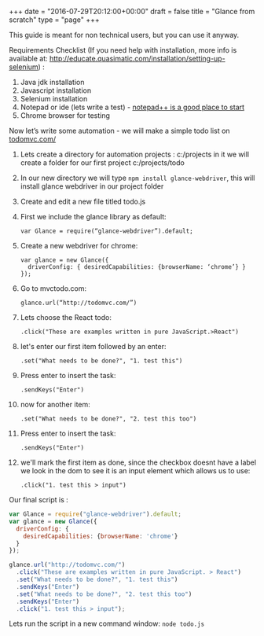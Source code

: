 +++
date = "2016-07-29T20:12:00+00:00"
draft = false
title = "Glance from scratch"
type = "page"
+++

This guide is meant for non technical users, but you can use it anyway.


Requirements Checklist
(If you need help with installation, more info is available at:
 http://educate.quasimatic.com/installation/setting-up-selenium)  :

1. Java jdk installation
2. Javascript installation
3. Selenium installation
4. Notepad or ide (lets write a test) - [notepad++ is a good place to start](https://notepad-plus-plus.org/download/)
5. Chrome browser for testing

Now let’s write some automation - we will make a simple todo list on [todomvc.com/](http://todomvc.com/)

1. Lets create a directory for automation projects : c:/projects in it we will create a folder for our first project c:/projects/todo
2. In our new directory we will type `npm install glance-webdriver`, this will install glance webdriver in our project folder
3. Create and edit a new file titled todo.js
4. First we include the glance library as default:

    ```
    var Glance = require(“glance-webdriver”).default;
    ```

5. Create a new webdriver for chrome:

    ```
    var glance = new Glance({
      driverConfig: { desiredCapabilities: {browserName: ‘chrome’} }
    });
    ```

6. Go to mvctodo.com:

    ```
    glance.url(“http://todomvc.com/”)
    ```

7. Lets choose the React todo:

    ```
    .click("These are examples written in pure JavaScript.>React")
    ```

8. let's enter our first item followed by an enter: 

    ```
    .set("What needs to be done?", "1. test this")
    ```

9. Press enter to insert the task: 

    ```
    .sendKeys("Enter")
    ```

10. now for another item: 

    ```
    .set("What needs to be done?", "2. test this too")
    ```

11. Press enter to insert the task: 

    ```
    .sendKeys("Enter")
    ```

12. we'll mark the first item as done, since the checkbox doesnt have a label we look in the dom to see it is an input element which allows us to use: 

    ```
    .click("1. test this > input")
    ```

Our final script is :

```javascript
var Glance = require("glance-webdriver").default;
var glance = new Glance({
  driverConfig: {
    desiredCapabilities: {browserName: 'chrome'}
  }
});

glance.url("http://todomvc.com/")
  .click("These are examples written in pure JavaScript. > React")
  .set("What needs to be done?", "1. test this")
  .sendKeys("Enter")
  .set("What needs to be done?", "2. test this too")
  .sendKeys("Enter")
  .click("1. test this > input");
```
Lets run the script in a new command window: `node todo.js`
